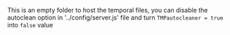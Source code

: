 This is an empty folder to host the temporal files, you can disable the autoclean option in '../config/server.js' file and turn `TMPautocleaner = true` into `false` value
